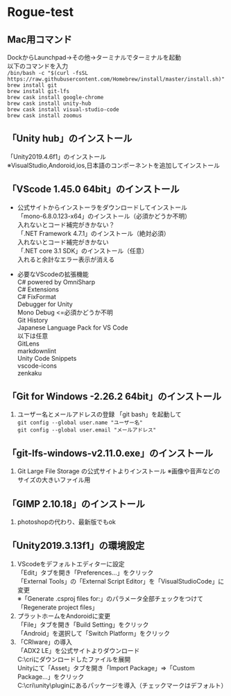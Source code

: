 # Rogue-test

## Mac用コマンド

DockからLaunchpad→その他→ターミナルでターミナルを起動  
以下のコマンドを入力  
`/bin/bash -c "$(curl -fsSL https://raw.githubusercontent.com/Homebrew/install/master/install.sh)"`  
`brew install git`  
`brew install git-lfs`  
`brew cask install google-chrome`  
`brew cask install unity-hub`  
`brew cask install visual-studio-code`  
`brew cask install zoomus`

## 「Unity hub」のインストール

 「Unity2019.4.6f1」のインストール  
 ※VisualStudio,Andoroid,ios,日本語のコンポーネントを追加してインストール  

## 「VScode 1.45.0 64bit」のインストール

* 公式サイトからインストーラをダウンロードしてインストール  
 「mono-6.8.0.123-x64」のインストール（必須かどうか不明）  
   入れないとコード補完がきかない？  
 「.NET Framework 4.7.1」のインストール（絶対必須）  
   入れないとコード補完がきかない  
 「.NET core 3.1 SDK」のインストール（任意）  
   入れると余計なエラー表示が消える  

* 必要なVScodeの拡張機能  
 C# powered by OmniSharp  
 C# Extensions  
 C# FixFormat  
 Debugger for Unity  
 Mono Debug <=必須かどうか不明  
 Git History  
 Japanese Language Pack for VS Code  
  以下は任意  
 GitLens  
 markdownlint  
 Unity Code Snippets  
 vscode-icons  
 zenkaku  

## 「Git for Windows -2.26.2 64bit」のインストール

 1. ユーザー名とメールアドレスの登録
「git bash」を起動して  
  `git config --global user.name "ユーザー名"`  
  `git config --global user.email "メールアドレス"`  

## 「git-lfs-windows-v2.11.0.exe」のインストール

1. Git Large File Storage の公式サイトよりインストール
 ※画像や音声などのサイズの大きいファイル用

## 「GIMP 2.10.18」のインストール

1. photoshopの代わり、最新版でもok

## 「Unity2019.3.13f1」の環境設定

1. VScodeをデフォルトエディターに設定  
 「Edit」タブを開き「Preferences…」をクリック  
 「External Tools」の「External Script Editor」を「VisualStudioCode」に変更  
 ※「Generate .csproj files for:」のパラメータ全部チェックをつけて「Regenerate project files」  
2. プラットホームをAndoroidに変更  
 「File」タブを開き「Build Setting」をクリック  
 「Android」を選択して「Switch Platform」をクリック  
3. 「CRIware」の導入  
 「ADX2 LE」を公式サイトよりダウンロード  
 C:\criにダウンロードしたファイルを展開  
 Unityにて「Asset」タブを開き「Import Package」=>「Custom Package…」をクリック  
 C:\cri\unity\pluginにあるパッケージを導入（チェックマークはデフォルト）  
